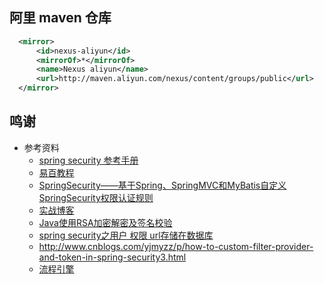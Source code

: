 


## 阿里 maven 仓库
```xml
  <mirror>
      <id>nexus-aliyun</id>
      <mirrorOf>*</mirrorOf>
      <name>Nexus aliyun</name>
      <url>http://maven.aliyun.com/nexus/content/groups/public</url>
  </mirror>
```


## 鸣谢
- 参考资料
    - [spring security 参考手册](https://springcloud.cc/spring-security-zhcn.html)
    - [易百教程](https://www.yiibai.com/spring-security/spring-security-hello-world-example.html)
    - [SpringSecurity——基于Spring、SpringMVC和MyBatis自定义SpringSecurity权限认证规则](https://www.cnblogs.com/weilu2/p/springsecurity_custom_decision_metadata.html)
    - [实战博客](https://blog.csdn.net/zsq520520/article/details/77881664)
    - [Java使用RSA加密解密及签名校验](https://www.cnblogs.com/linjiqin/p/6005626.html)
    - [spring security之用户 权限 url存储在数据库](https://www.cnblogs.com/visoncheng/p/3335768.html)
    - http://www.cnblogs.com/yjmyzz/p/how-to-custom-filter-provider-and-token-in-spring-security3.html
    - [流程引擎](https://www.activiti.org/userguide/#)